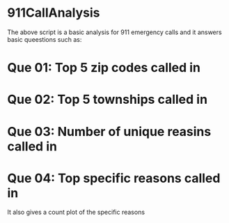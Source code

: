 # 911CallAnalysis

The above  script is a basic analysis for 911 emergency calls and it answers basic queestions such as:

# Que 01: Top 5 zip codes called in
# Que 02: Top 5 townships called in
# Que 03: Number of unique reasins called in
# Que 04: Top specific reasons called in

It also gives a count plot of the specific reasons
